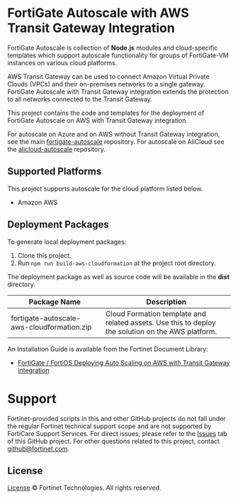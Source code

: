 # FortiGate Autoscale with AWS Transit Gateway Integration

FortiGate Autoscale is collection of **Node.js** modules and cloud-specific templates which support autoscale functionality for groups of FortiGate-VM instances on various cloud platforms.

AWS Transit Gateway can be used to connect Amazon Virtual Private Clouds (VPCs) and their on-premises networks to a single gateway. FortiGate Autoscale with Transit Gateway integration extends the protection to all networks connected to the Transit Gateway.

This project contains the code and templates for the deployment of FortiGate Autoscale on AWS with Transit Gateway integration.

For autoscale on Azure and on AWS without Transit Gateway integration, see the main [fortigate-autoscale](https://github.com/fortinet/fortigate-autoscale/) repository. For autoscale on AliCloud see the [alicloud-autoscale](https://github.com/fortinet/alicloud-autoscale/) repository.

## Supported Platforms
This project supports autoscale for the cloud platform listed below.

  * Amazon AWS

## Deployment Packages
To generate local deployment packages:

  1. Clone this project.
  2. Run `npm run build-aws-cloudformation` at the project root directory.

The deployment package as well as source code will be available in the **dist** directory.

| Package Name | Description |
| ------ | ------ |
| fortigate-autoscale-aws-cloudformation.zip | Cloud Formation template and related assets. Use this to deploy the solution on the AWS platform.|

An Installation Guide is available from the Fortinet Document Library:

  * [FortiGate / FortiOS Deploying Auto Scaling on AWS with Transit Gateway integration](https://docs.fortinet.com/vm/aws/fortigate/6.2/aws-cookbook/6.2.0/397979/deploying-auto-scaling-on-aws)

# Support
Fortinet-provided scripts in this and other GitHub projects do not fall under the regular Fortinet technical support scope and are not supported by FortiCare Support Services.
For direct issues, please refer to the [Issues](https://github.com/fortinet/fortigate-autoscale-aws-tgw/issues) tab of this GitHub project.
For other questions related to this project, contact [github@fortinet.com](mailto:github@fortinet.com).

## License
[License](https://github.com/fortinet/fortigate-autoscale-aws-tgw/blob/master/LICENSE) © Fortinet Technologies. All rights reserved.
